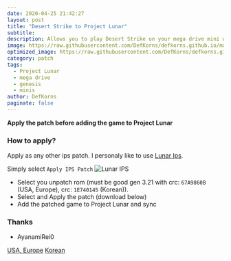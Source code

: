 ```yaml
---
date: 2020-04-25 21:42:27
layout: post
title: "Desert Strike to Project Lunar"
subtitle: 
description: Allows you to play Desert Strike on your mega drive mini with Project Lunar without retroarch, also works on steam.
image: https://raw.githubusercontent.com/DefKorns/defkorns.github.io/master/assets/img/desertstrike.png
optimized_image: https://raw.githubusercontent.com/DefKorns/defkorns.github.io/master/assets/img/desertstrike-sm.png
category: patch
tags:
  - Project Lunar
  - mega drive
  - genesis
  - minis
author: DefKorns
paginate: false
---
```


**Apply the patch before adding the game to Project Lunar**

### How to apply?
Apply as any other ips patch. I personaly like to use [Lunar Ips](https://www.romhacking.net/utilities/240/).

Simply select `Apply IPS Patch`
![Lunar IPS](https://www.romhacking.net/utilities/screenshots/240screenshot1.gif)

- Select you unpatch rom (must be good gen 3.21 with crc: `67A9860B` (USA, Europe), crc: `1E740145` (Korean)).
- Select and Apply the patch (download below)
- Add the patched game to Project Lunar and sync

### Thanks

- AyanamiRei0

<div class="download-section">
<a href="https://github.com/DefKorns/defkorns.github.io/raw/master/assets/Desert%20Strike%20-%20Return%20to%20the%20Gulf%20(UE)%20%5B!%5D.ips" class="btn btn-darkred" role="button">USA, Europe</a> <a href="https://github.com/DefKorns/defkorns.github.io/raw/master/assets/Desert%20Strike%20-%20Return%20to%20the%20Gulf%20(K).ips" class="btn btn-darkred" role="button">Korean</a>
</div>
